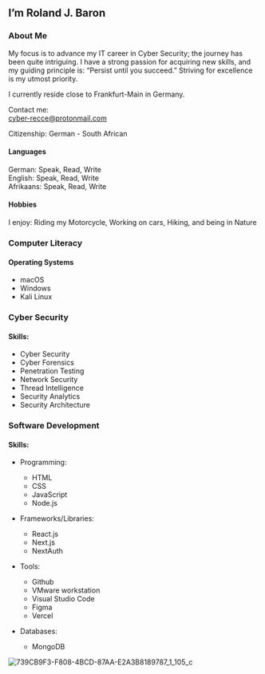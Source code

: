 ## I’m Roland J. Baron

### About Me

My focus is to advance my IT career in Cyber Security; 
the journey has been quite intriguing. 
I have a strong passion for acquiring new skills, 
and my guiding principle is: “Persist until you succeed.” 
Striving for excellence is my utmost priority. 

I currently reside close to Frankfurt-Main in Germany.

Contact me:<br>
cyber-recce@protonmail.com 

Citizenship: German - South African

#### Languages
German: Speak, Read, Write<br>
English: Speak, Read, Write<br>
Afrikaans: Speak, Read, Write<br>

#### Hobbies
I enjoy: Riding my Motorcycle, Working on cars, Hiking, and being in Nature

### Computer Literacy<br>
#### Operating Systems

 - macOS
 - Windows
 - Kali Linux

### Cyber Security
#### Skills:

 - Cyber Security
 - Cyber Forensics
 - Penetration Testing
 - Network Security
 - Thread Intelligence
 - Security Analytics
 - Security Architecture


### Software Development
#### Skills:

- Programming: 
  - HTML
  - CSS
  - JavaScript
  - Node.js
    
- Frameworks/Libraries: 
  - React.js
  - Next.js
  - NextAuth
    
- Tools: 
  - Github
  - VMware workstation
  - Visual Studio Code
  - Figma
  - Vercel
    
- Databases: 
  - MongoDB


![739CB9F3-F808-4BCD-87AA-E2A3B8189787_1_105_c](https://github.com/RolandJBaron/RolandJBaron/assets/142206832/1491636e-294d-47ef-ab97-0c888bc1fe7c)


